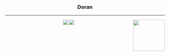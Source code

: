 <div align="center">
  
  ### Doran
  
  ---
 <img align="right" width="100" src="https://github.com/kirin2211/kirin2211/assets/52277540/47a1d283-c4ab-4823-a3d6-46b254201d12" />
 
  <img src="https://img.shields.io/badge/Swift-F05138?style=flat&logo=swift&logoColor=white"/> 
  <img src="https://img.shields.io/badge/SwiftUI-FFAC45?style=flat&logo=swift&logoColor=white"/>

</div>

